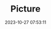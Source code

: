 ---
weight: 1
images:
- /images/edited/239.jpeg
title: Picture
date: 2023-10-27 07:53:11
tags: [luminar neo,work,24-70mm F2.8 DG DN | Art 019,ILCE-7M3,67.6]
---